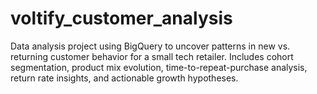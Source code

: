 # voltify_customer_analysis
Data analysis project using BigQuery to uncover patterns in new vs. returning customer behavior for a small tech retailer. Includes cohort segmentation, product mix evolution, time-to-repeat-purchase analysis, return rate insights, and actionable growth hypotheses.
